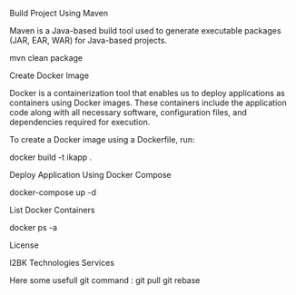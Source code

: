 Build Project Using Maven

Maven is a Java-based build tool used to generate executable packages (JAR, EAR, WAR) for Java-based projects.

mvn clean package

Create Docker Image

Docker is a containerization tool that enables us to deploy applications as containers using Docker images. These containers include the application code along with all necessary software, configuration files, and dependencies required for execution.

To create a Docker image using a Dockerfile, run:

docker build -t ikapp .

Deploy Application Using Docker Compose

docker-compose up -d

List Docker Containers

docker ps -a

License

I2BK Technologies Services

Here some usefull git command :
git pull
git rebase 
